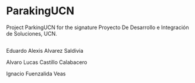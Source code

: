# ParakingUCN 
Project ParkingUCN for the signature Proyecto De Desarrollo e Integración de Soluciones, UCN.

##  
Eduardo Alexis Alvarez Saldivia

Alvaro Lucas Castillo Calabacero

Ignacio Fuenzalida Veas